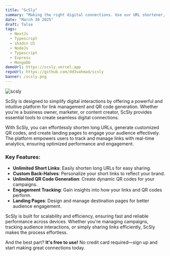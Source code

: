 ```yaml
---
title: "ScSly"
summary: "Making the right digital connections. Use our URL shortener, QR Codes, and landing pages to engage your audience and connect them to the right information."
date: "March 30 2025"
draft: false
tags:
  - NextJs
  - Typescript
  - shadcn UI
  - NodeJs
  - Typescript
  - Express
  - MongoDb
demoUrl: https://scsly.vercel.app
repoUrl: https://github.com/dd3vahmad/scsly
banner: /scsly.png
---
```


![scsly](/scsly.png)

ScSly is designed to simplify digital interactions by offering a powerful and intuitive platform for link management and QR code generation. Whether you're a business owner, marketer, or content creator, ScSly provides essential tools to create seamless digital connections.

With ScSly, you can effortlessly shorten long URLs, generate customized QR codes, and create landing pages to engage your audience effectively. The platform empowers users to track and manage links with real-time analytics, ensuring optimized performance and engagement.

### Key Features:

- **Unlimited Short Links**: Easily shorten long URLs for easy sharing.
- **Custom Back-Halves**: Personalize your short links to reflect your brand.
- **Unlimited QR Code Generation**: Create dynamic QR codes for your campaigns.
- **Engagement Tracking**: Gain insights into how your links and QR codes perform.
- **Landing Pages**: Design and manage destination pages for better audience engagement.

ScSly is built for scalability and efficiency, ensuring fast and reliable performance across devices. Whether you're managing campaigns, tracking audience interactions, or simply sharing links efficiently, ScSly makes the process effortless.

And the best part? **It's free to use!** No credit card required—sign up and start making great connections today.
